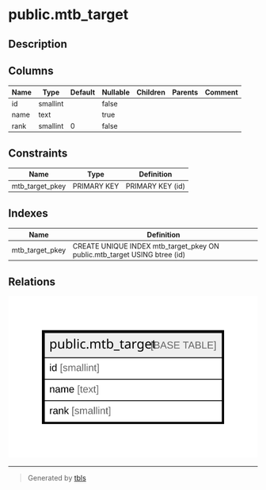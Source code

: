 # public.mtb_target

## Description

## Columns

| Name | Type | Default | Nullable | Children | Parents | Comment |
| ---- | ---- | ------- | -------- | -------- | ------- | ------- |
| id | smallint |  | false |  |  |  |
| name | text |  | true |  |  |  |
| rank | smallint | 0 | false |  |  |  |

## Constraints

| Name | Type | Definition |
| ---- | ---- | ---------- |
| mtb_target_pkey | PRIMARY KEY | PRIMARY KEY (id) |

## Indexes

| Name | Definition |
| ---- | ---------- |
| mtb_target_pkey | CREATE UNIQUE INDEX mtb_target_pkey ON public.mtb_target USING btree (id) |

## Relations

![er](public.mtb_target.svg)

---

> Generated by [tbls](https://github.com/k1LoW/tbls)
